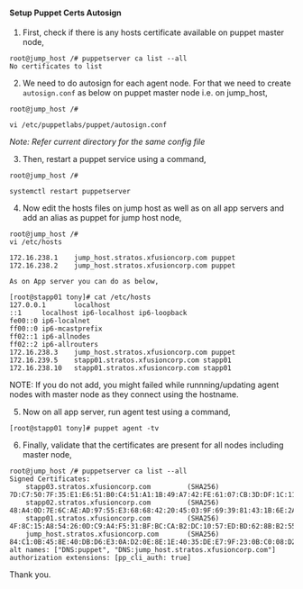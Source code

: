 #### Setup Puppet Certs Autosign

1. First, check if there is any hosts certificate available on puppet master node, 

```
root@jump_host /# puppetserver ca list --all
No certificates to list
```

2. We need to do autosign for each agent node. For that we need to create `autosign.conf` as below on puppet master node i.e. on jump_host,

```
root@jump_host /# 

vi /etc/puppetlabs/puppet/autosign.conf
```
*Note: Refer current directory for the same config file*

3. Then, restart a puppet service using a command,

```
root@jump_host /# 

systemctl restart puppetserver
```

4. Now edit the hosts files on jump host as well as on all app servers and add an alias as puppet for jump host node,

```
root@jump_host /# 
vi /etc/hosts

172.16.238.1    jump_host.stratos.xfusioncorp.com puppet
172.16.238.2    jump_host.stratos.xfusioncorp.com puppet

As on App server you can do as below,

[root@stapp01 tony]# cat /etc/hosts
127.0.0.1       localhost
::1     localhost ip6-localhost ip6-loopback
fe00::0 ip6-localnet
ff00::0 ip6-mcastprefix
ff02::1 ip6-allnodes
ff02::2 ip6-allrouters
172.16.238.3    jump_host.stratos.xfusioncorp.com puppet
172.16.239.5    stapp01.stratos.xfusioncorp.com stapp01
172.16.238.10   stapp01.stratos.xfusioncorp.com stapp01

```

NOTE: If you do not add, you might failed while runnning/updating agent nodes with master node as they connect using the hostname.

5. Now on all app server, run agent test using a command,

```
[root@stapp01 tony]# puppet agent -tv
```

6. Finally, validate that the certificates are present for all nodes including master node,

```
root@jump_host /# puppetserver ca list --all
Signed Certificates:
    stapp03.stratos.xfusioncorp.com         (SHA256)  7D:C7:50:7F:35:E1:E6:51:B0:C4:51:A1:1B:49:A7:42:FE:61:07:CB:3D:DF:1C:11:B1:AC:75:E5:F4:E5:F6:F1
    stapp02.stratos.xfusioncorp.com         (SHA256)  48:A4:0D:7E:6C:AE:AD:97:55:E3:68:68:42:20:45:03:9F:69:39:81:43:1B:6E:2A:E0:CC:45:28:CE:40:A7:DB
    stapp01.stratos.xfusioncorp.com         (SHA256)  4F:8C:15:A8:54:26:0D:C9:A4:F5:31:BF:BC:CA:B2:DC:10:57:ED:BD:62:8B:B2:55:FB:E0:15:08:2F:F7:00:18
    jump_host.stratos.xfusioncorp.com       (SHA256)  84:C1:0B:45:8E:40:DB:D6:E3:0A:D2:0E:8E:1E:40:35:DE:E7:9F:23:0B:C0:08:D2:29:19:6D:01:C2:56:27:B7 alt names: ["DNS:puppet", "DNS:jump_host.stratos.xfusioncorp.com"]      authorization extensions: [pp_cli_auth: true]
```

Thank you.
